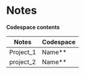 # Notes
**Codespace contents**

| Notes      | Codespace |
| ----------- | ----------- |
| Project_1      | Name**       |
| project_2   | Name**        |
